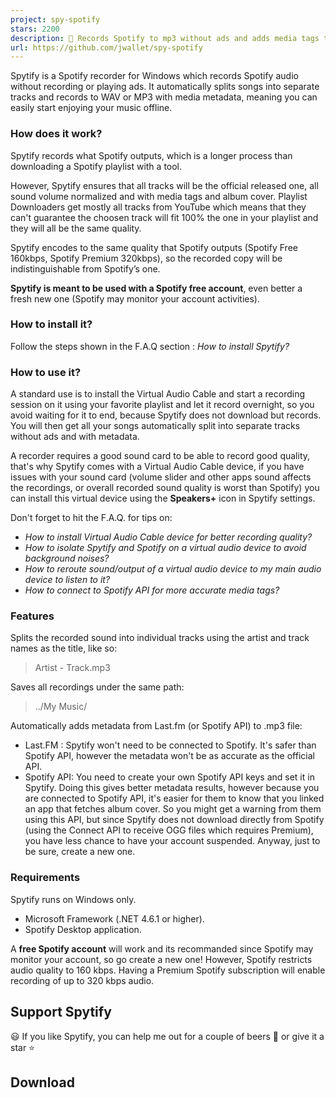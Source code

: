 ```yaml
---
project: spy-spotify
stars: 2200
description: 🎤 Records Spotify to mp3 without ads and adds media tags to the files 🎵
url: https://github.com/jwallet/spy-spotify
---
```


Spytify is a Spotify recorder for Windows which records Spotify audio without recording or playing ads. It automatically splits songs into separate tracks and records to WAV or MP3 with media metadata, meaning you can easily start enjoying your music offline.

### How does it work?

Spytify records what Spotify outputs, which is a longer process than downloading a Spotify playlist with a tool.

However, Spytify ensures that all tracks will be the official released one, all sound volume normalized and with media tags and album cover. Playlist Downloaders get mostly all tracks from YouTube which means that they can't guarantee the choosen track will fit 100% the one in your playlist and they will all be the same quality.

Spytify encodes to the same quality that Spotify outputs (Spotify Free 160kbps, Spotify Premium 320kbps), so the recorded copy will be indistinguishable from Spotify’s one.

**Spytify is meant to be used with a Spotify free account**, even better a fresh new one (Spotify may monitor your account activities).

### How to install it?

Follow the steps shown in the F.A.Q section : _How to install Spytify?_

### How to use it?

A standard use is to install the Virtual Audio Cable and start a recording session on it using your favorite playlist and let it record overnight, so you avoid waiting for it to end, because Spytify does not download but records. You will then get all your songs automatically split into separate tracks without ads and with metadata.

A recorder requires a good sound card to be able to record good quality, that's why Spytify comes with a Virtual Audio Cable device, if you have issues with your sound card (volume slider and other apps sound affects the recordings, or overall recorded sound quality is worst than Spotify) you can install this virtual device using the **Speakers+** icon in Spytify settings.

Don't forget to hit the F.A.Q. for tips on:

-   _How to install Virtual Audio Cable device for better recording quality?_
-   _How to isolate Spytify and Spotify on a virtual audio device to avoid background noises?_
-   _How to reroute sound/output of a virtual audio device to my main audio device to listen to it?_
-   _How to connect to Spotify API for more accurate media tags?_

### Features

Splits the recorded sound into individual tracks using the artist and track names as the title, like so:

> Artist - Track.mp3

Saves all recordings under the same path:

> ../My Music/

Automatically adds metadata from Last.fm (or Spotify API) to .mp3 file:

-   Last.FM : Spytify won't need to be connected to Spotify. It's safer than Spotify API, however the metadata won't be as accurate as the official API.
-   Spotify API: You need to create your own Spotify API keys and set it in Spytify. Doing this gives better metadata results, however because you are connected to Spotify API, it's easier for them to know that you linked an app that fetches album cover. So you might get a warning from them using this API, but since Spytify does not download directly from Spotify (using the Connect API to receive OGG files which requires Premium), you have less chance to have your account suspended. Anyway, just to be sure, create a new one.

### Requirements

Spytify runs on Windows only.

-   Microsoft Framework (.NET 4.6.1 or higher).
-   Spotify Desktop application.

A **free Spotify account** will work and its recommanded since Spotify may monitor your account, so go create a new one! However, Spotify restricts audio quality to 160 kbps. Having a Premium Spotify subscription will enable recording of up to 320 kbps audio.

Support Spytify
---------------

😃 If you like Spytify, you can help me out for a couple of beers 🍺 or give it a star ⭐

Download
--------
